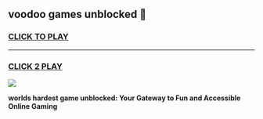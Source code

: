 
## voodoo games unblocked 👋
<h3>
<a href="https://premium.freeplayer.one?title=voodoo_games_unblocked&ref=13F">CLICK TO PLAY</a></h3>
<hr>

<h3>
<a href="https://premium.freeplayer.one?title=voodoo_games_unblocked&ref=13F">CLICK 2 PLAY</a>
  
</h3>

<a href="https://premium.freeplayer.one?title=voodoo_games_unblocked&ref=12F/"><img src="https://clearcache.store/games.png"></a>


**worlds hardest game unblocked: Your Gateway to Fun and Accessible Online Gaming**
